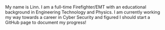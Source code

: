 My name is Linn. I am a full-time Firefighter/EMT with an educational background in Engineering Technology and Physics. I am currently working my way towards 
a career in Cyber Security and figured I should start a GitHub page to document my progress!
